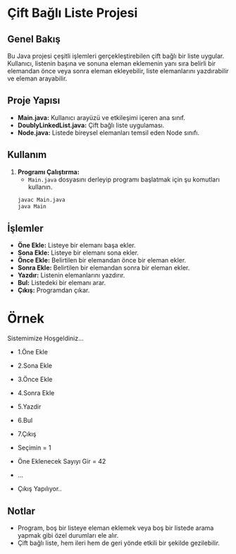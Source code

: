 # Çift Bağlı Liste Projesi

## Genel Bakış
Bu Java projesi çeşitli işlemleri gerçekleştirebilen çift bağlı bir liste uygular. Kullanıcı, listenin başına ve sonuna eleman eklemenin yanı sıra belirli bir elemandan önce veya sonra eleman ekleyebilir, liste elemanlarını yazdırabilir ve eleman arayabilir.

## Proje Yapısı

- **Main.java:** Kullanıcı arayüzü ve etkileşimi içeren ana sınıf.
- **DoublyLinkedList.java:** Çift bağlı liste uygulaması.
- **Node.java:** Listede bireysel elemanları temsil eden Node sınıfı.

## Kullanım
1. **Programı Çalıştırma:**
    - `Main.java` dosyasını derleyip programı başlatmak için şu komutları kullanın.
   ```bash
   javac Main.java
   java Main
   ```

## İşlemler


- **Öne Ekle:** Listeye bir elemanı başa ekler.
- **Sona Ekle:** Listeye bir elemanı sona ekler.
- **Önce Ekle:** Belirtilen bir elemandan önce bir eleman ekler.
- **Sonra Ekle:** Belirtilen bir elemandan sonra bir eleman ekler.
- **Yazdır:** Listenin elemanlarını yazdırır.
- **Bul:** Listedeki bir elemanı arar.
- **Çıkış:** Programdan çıkar.

# Örnek
Sistemimize Hoşgeldiniz...

- 1.Öne Ekle
- 2.Sona Ekle
- 3.Önce Ekle
- 4.Sonra Ekle
- 5.Yazdir
- 6.Bul
- 7.Çıkış
- Seçimin = 1

- Öne Eklenecek Sayıyı Gir = 42

- ...

- Çıkış Yapılıyor..

## Notlar
- Program, boş bir listeye eleman eklemek veya boş bir listede arama yapmak gibi özel durumları ele alır.
- Çift bağlı liste, hem ileri hem de geri yönde etkili bir şekilde gezilebilir.